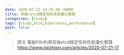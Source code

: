 ```yaml
---
date: 2020-07-23 14:25:00 +0800
title: 研讀:etcd穩定性和性能優化實踐
categories: [study]
tags: [study,etcd,kubernetes,performance]
post: false
---
```


> 原文 萬級K8s利用背後etcd穩定性和性能優化實踐
> https://www.jiqizhixin.com/articles/2020-07-21-17


